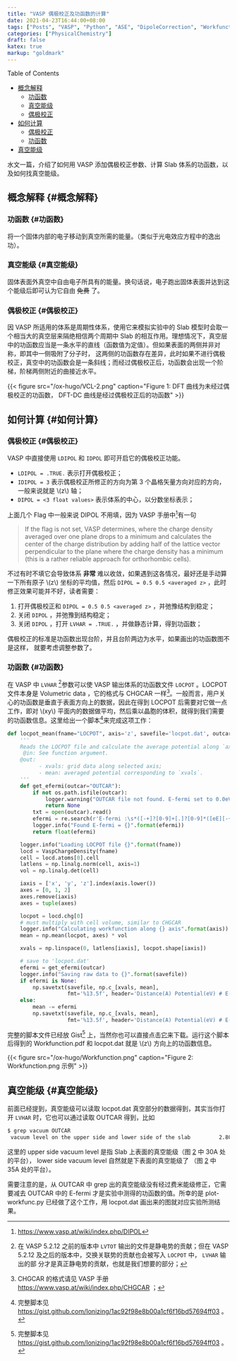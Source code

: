 ```yaml
---
title: "VASP 偶极校正及功函数的计算"
date: 2021-04-23T16:44:00+08:00
tags: ["Posts", "VASP", "Python", "ASE", "DipoleCorrection", "Workfunction"]
categories: ["PhysicalChemistry"]
draft: false
katex: true
markup: "goldmark"
---
```


<div class="ox-hugo-toc toc">
<div></div>

<div class="heading">Table of Contents</div>

- [概念解释](#概念解释)
    - [功函数](#功函数)
    - [真空能级](#真空能级)
    - [偶极校正](#偶极校正)
- [如何计算](#如何计算)
    - [偶极校正](#偶极校正)
    - [功函数](#功函数)
- [真空能级](#真空能级)

</div>
<!--endtoc-->

水文一篇，介绍了如何用 VASP 添加偶极校正参数、计算 Slab 体系的功函数，以及如何找真空能级。

<!--more-->


## 概念解释 {#概念解释}


### 功函数 {#功函数}

将一个固体内部的电子移动到真空所需的能量。（类似于光电效应方程中的逸出功）。


### 真空能级 {#真空能级}

固体表面外真空中自由电子所具有的能量。换句话说，电子跑出固体表面并达到这个能级后即可认为它自由 ~~免费~~ 了。


### 偶极校正 {#偶极校正}

因 VASP 所适用的体系是周期性体系，使用它来模拟实验中的 Slab 模型时会取一个相当大的真空层来隔绝相信两个周期中 Slab 的相互作用。理想情况下，真空层中的功函数应当是一条水平的直线（函数值为定值）。但如果表面的两侧并非对称，即其中一侧吸附了分子时，
这两侧的功函数存在差异，此时如果不进行偶极校正，真空中的功函数会是一条斜线；而经过偶极校正后，功函数会出现一个阶梯，阶梯两侧附近的曲接近水平。

<a id="orgdb2832e"></a>

{{< figure src="/ox-hugo/VCL-2.png" caption="Figure 1: DFT 曲线为未经过偶极校正的功函数， DFT-DC 曲线是经过偶极校正后的功函数" >}}


## 如何计算 {#如何计算}


### 偶极校正 {#偶极校正}

VASP 中直接使用 `LDIPOL` 和 `IDPOL` 即可开启它的偶极校正功能。

-   `LDIPOL = .TRUE.` 表示打开偶极校正；
-   `IDIPOL = 3` 表示偶极校正所修正的方向为第 3 个晶格矢量方向对应的方向，一般来说就是 \\(z\\) 轴；
-   `DIPOL = <3 float values>` 表示体系的中心，以分数坐标表示；

上面几个 Flag 中一般来说 DIPOL 不用填，因为 VASP 手册中[^fn:1]有一句

> If the flag is not set, VASP determines, where the charge density averaged over
> one plane drops to a minimum and calculates the center of the charge
> distribution by adding half of the lattice vector perpendicular to the plane
> where the charge density has a minimum (this is a rather reliable approach for
> orthorhombic cells).

不过有时不填它会导致体系 **非常** 难以收敛，如果遇到这各情况，最好还是手动算一下所有原子 \\(z\\) 坐标的平均值，然后 `DIPOL = 0.5 0.5 <averaged z>` ，此时修正效果可能并不好，读者需要：

1.  打开偶极校正和 `DIPOL = 0.5 0.5 <averaged z>` ，并弛豫结构到稳定；
2.  关闭 `DIPOL` ，并弛豫到结构稳定；
3.  关闭 `DIPOL` ，打开 `LVHAR = .TRUE.` ，并做静态计算，得到功函数；

偶极校正的标准是功函数出现台阶，并且台阶两边为水平，如果画出的功函数图不是这样，
就要考虑调整参数了。


### 功函数 {#功函数}

在 VASP 中 `LVHAR`&nbsp;[^fn:2]参数可以使 VASP 输出体系的功函数文件 `LOCPOT` 。LOCPOT
文件本身是 Volumetric data ，它的格式与 CHGCAR 一样[^fn:3]。一般而言，用户关心的功函数是垂直于表面方向上的数据，因此在得到 LOCPOT 后需要对它做一点工作，即对 \\(xy\\)
平面内的数据做平均，然后乘以晶胞的体积，就得到我们需要的功函数信息。这里给出一个脚本[^fn:4]来完成这项工作：

```python
def locpot_mean(fname="LOCPOT", axis='z', savefile='locpot.dat', outcar="OUTCAR"):
    '''
    Reads the LOCPOT file and calculate the average potential along `axis`.
     @in: See function argument.
    @out:
          - xvals: grid data along selected axis;
          - mean: averaged potential corresponding to `xvals`.
    '''
    def get_efermi(outcar="OUTCAR"):
        if not os.path.isfile(outcar):
            logger.warning("OUTCAR file not found. E-fermi set to 0.0eV")
            return None
        txt = open(outcar).read()
        efermi = re.search(r'E-fermi :\s*([-+]?[0-9]+[.]?[0-9]*([eE][-+]?[0-9]+)?)', txt).groups()[0]
        logger.info("Found E-fermi = {}".format(efermi))
        return float(efermi)

    logger.info("Loading LOCPOT file {}".format(fname))
    locd = VaspChargeDensity(fname)
    cell = locd.atoms[0].cell
    latlens = np.linalg.norm(cell, axis=1)
    vol = np.linalg.det(cell)

    iaxis = ['x', 'y', 'z'].index(axis.lower())
    axes = [0, 1, 2]
    axes.remove(iaxis)
    axes = tuple(axes)

    locpot = locd.chg[0]
    # must multiply with cell volume, similar to CHGCAR
    logger.info("Calculating workfunction along {} axis".format(axis))
    mean = np.mean(locpot, axes) * vol

    xvals = np.linspace(0, latlens[iaxis], locpot.shape[iaxis])

    # save to 'locpot.dat'
    efermi = get_efermi(outcar)
    logger.info("Saving raw data to {}".format(savefile))
    if efermi is None:
        np.savetxt(savefile, np.c_[xvals, mean],
                   fmt='%13.5f', header='Distance(A) Potential(eV) # E-fermi not corrected')
    else:
        mean -= efermi
        np.savetxt(savefile, np.c_[xvals, mean],
                   fmt='%13.5f', header='Distance(A) Potential(eV) # E-fermi shifted to 0.0eV')
```

完整的脚本文件已经放 Gist[^fn:4] 上，当然你也可以直接点击[它](vasp-dipol-correction-work-function/plot-workfunc.py)来下载。运行这个脚本后得到的 Workfunction.pdf 和 locpot.dat 就是 \\(z\\) 方向上的功函数信息。

<a id="org8aa1836"></a>

{{< figure src="/ox-hugo/Workfunction.png" caption="Figure 2: Workfunction.png 示例" >}}


## 真空能级 {#真空能级}

前面已经提到，真空能级可以读取 locpot.dat 真空部分的数据得到，其实当你打开
`LVHAR` 时，它也可以通过读取 OUTCAR 得到，比如

```sh
$ grep vacuum OUTCAR
 vacuum level on the upper side and lower side of the slab         2.807         3.188
```

这里的 upper side vacuum level 是指 Slab 上表面的真空能级（图 [2](#org8aa1836)
中 30A 处的平台）， lower side vacuum level 自然就是下表面的真空能级了
（图 [2](#org8aa1836) 中 35A 处的平台）。

需要注意的是，从 OUTCAR 中 grep 出的真空能级没有经过费米能级修正，它需要减去
OUTCAR 中的 E-fermi 才是实验中测得的功函数的值。所幸的是 plot-workfunc.py 已经做了这个工作，用 locpot.dat 画出来的图就对应实验所测结果。

[^fn:1]: <https://www.vasp.at/wiki/index.php/DIPOL>
[^fn:2]: 在 VASP 5.2.12 之前的版本中 `LVTOT` 输出的文件是静电势的贡献；但在 VASP 5.2.12 及之后的版本中，交换关联势的贡献也会被写入 `LOCPOT` 中， `LVHAR` 输出的部 分才是真正静电势的贡献，也就是我们想要的部分；
[^fn:3]: CHGCAR 的格式请见 VASP 手册 <https://www.vasp.at/wiki/index.php/CHGCAR> ；
[^fn:4]: 完整脚本见 <https://gist.github.com/Ionizing/1ac92f98e8b00a1cf6f16bd57694ff03> 。
